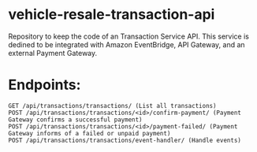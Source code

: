# vehicle-resale-transaction-api
Repository to keep the code of an Transaction Service API. This service is dedined to be integrated with Amazon EventBridge, API Gateway, and an external Payment Gateway.

# Endpoints:

    GET /api/transactions/transactions/ (List all transactions)
    POST /api/transactions/transactions/<id>/confirm-payment/ (Payment Gateway confirms a successful payment)
    POST /api/transactions/transactions/<id>/payment-failed/ (Payment Gateway informs of a failed or unpaid payment)
    POST /api/transactions/transactions/event-handler/ (Handle events)
